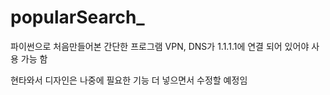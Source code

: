# popularSearch_

파이썬으로 처음만들어본 간단한 프로그램
VPN, DNS가 1.1.1.1에 연결 되어 있어야 사용 가능 함

현타와서 디자인은 나중에 필요한 기능 더 넣으면서 수정할 예정임
